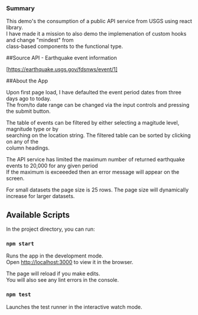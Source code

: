 ### Summary

This demo's the consumption of a public API service from USGS using react library.<br>
I have made it a mission to also demo the implemenation of custom hooks and change "mindest" from<br>
class-based components to the functional type.

##Source API - Earthquake event information

[https://earthquake.usgs.gov/fdsnws/event/1]

##About the App

Upon first page load, I have defaulted the event period dates from three days ago to today.<br>
The from/to date range can be changed via the input controls and pressing the submit button.

The table of events can be filtered by either selecting a magitude level, magnitude type or by<br>
searching on the location string. The filtered table can be sorted by clicking on any of the<br>
column headings.

The API service has limited the maximum number of returned earthquake events to 20,000 for any given period<br>
If the maximum is exceeeded then an error message will appear on the screen.

For small datasets the page size is 25 rows. The page size will dynamically increase for larger datasets.

## Available Scripts

In the project directory, you can run:

### `npm start`

Runs the app in the development mode.<br>
Open [http://localhost:3000](http://localhost:3000) to view it in the browser.

The page will reload if you make edits.<br>
You will also see any lint errors in the console.

### `npm test`

Launches the test runner in the interactive watch mode.<br>
